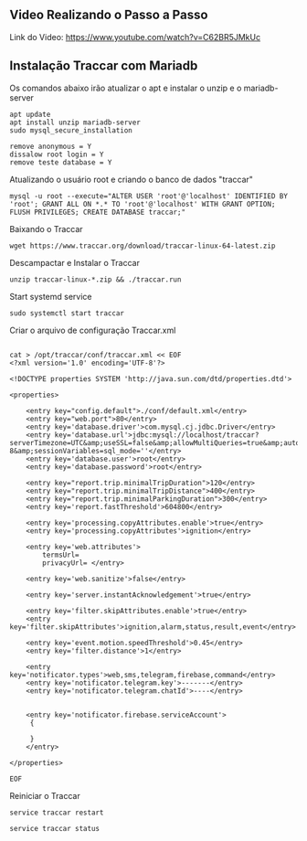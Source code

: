 ## Video Realizando o Passo a Passo
Link do Video: https://www.youtube.com/watch?v=C62BR5JMkUc


## Instalação Traccar com Mariadb

Os comandos abaixo irão atualizar o apt e instalar o unzip e o mariadb-server
```
apt update
apt install unzip mariadb-server
sudo mysql_secure_installation
```
```
remove anonymous = Y
dissalow root login = Y
remove teste database = Y
```
Atualizando o usuário root e criando o banco de dados "traccar"
```
mysql -u root --execute="ALTER USER 'root'@'localhost' IDENTIFIED BY 'root'; GRANT ALL ON *.* TO 'root'@'localhost' WITH GRANT OPTION; FLUSH PRIVILEGES; CREATE DATABASE traccar;"
```

Baixando o Traccar
```
wget https://www.traccar.org/download/traccar-linux-64-latest.zip
```

Descampactar e Instalar o Traccar
```
unzip traccar-linux-*.zip && ./traccar.run
```
Start systemd service
````
sudo systemctl start traccar
````


Criar o arquivo de configuração Traccar.xml
```

cat > /opt/traccar/conf/traccar.xml << EOF
<?xml version='1.0' encoding='UTF-8'?>

<!DOCTYPE properties SYSTEM 'http://java.sun.com/dtd/properties.dtd'>

<properties>

    <entry key="config.default">./conf/default.xml</entry>
    <entry key="web.port">80</entry>
    <entry key='database.driver'>com.mysql.cj.jdbc.Driver</entry>
    <entry key='database.url'>jdbc:mysql://localhost/traccar?serverTimezone=UTC&amp;useSSL=false&amp;allowMultiQueries=true&amp;autoReconnect=true&amp;useUnicode=yes&amp;characterEncoding=UTF-8&amp;sessionVariables=sql_mode=''</entry>
    <entry key='database.user'>root</entry>
    <entry key='database.password'>root</entry>

    <entry key="report.trip.minimalTripDuration">120</entry>
    <entry key="report.trip.minimalTripDistance">400</entry>
    <entry key="report.trip.minimalParkingDuration">300</entry>
    <entry key='report.fastThreshold'>604800</entry>

    <entry key='processing.copyAttributes.enable'>true</entry>
    <entry key='processing.copyAttributes'>ignition</entry>

    <entry key='web.attributes'>
    	termsUrl=
    	privacyUrl= </entry>

    <entry key='web.sanitize'>false</entry>
	
    <entry key='server.instantAcknowledgement'>true</entry>

    <entry key='filter.skipAttributes.enable'>true</entry>
    <entry key='filter.skipAttributes'>ignition,alarm,status,result,event</entry>

    <entry key='event.motion.speedThreshold'>0.45</entry>
    <entry key='filter.distance'>1</entry>

    <entry key='notificator.types'>web,sms,telegram,firebase,command</entry>
    <entry key='notificator.telegram.key'>-------</entry>
    <entry key='notificator.telegram.chatId'>----</entry>


    <entry key='notificator.firebase.serviceAccount'>
     {

     }
    </entry>

</properties>

EOF

```

Reiniciar o Traccar
```
service traccar restart
```
```
service traccar status
```
